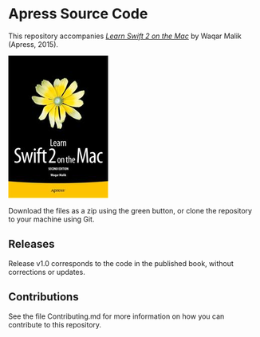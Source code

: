 # Apress Source Code

This repository accompanies [*Learn Swift 2 on the Mac*](http://www.apress.com/9781484216286) by Waqar Malik (Apress, 2015).

![Cover image](9781484216286.jpg)

Download the files as a zip using the green button, or clone the repository to your machine using Git.

## Releases

Release v1.0 corresponds to the code in the published book, without corrections or updates.

## Contributions

See the file Contributing.md for more information on how you can contribute to this repository.
